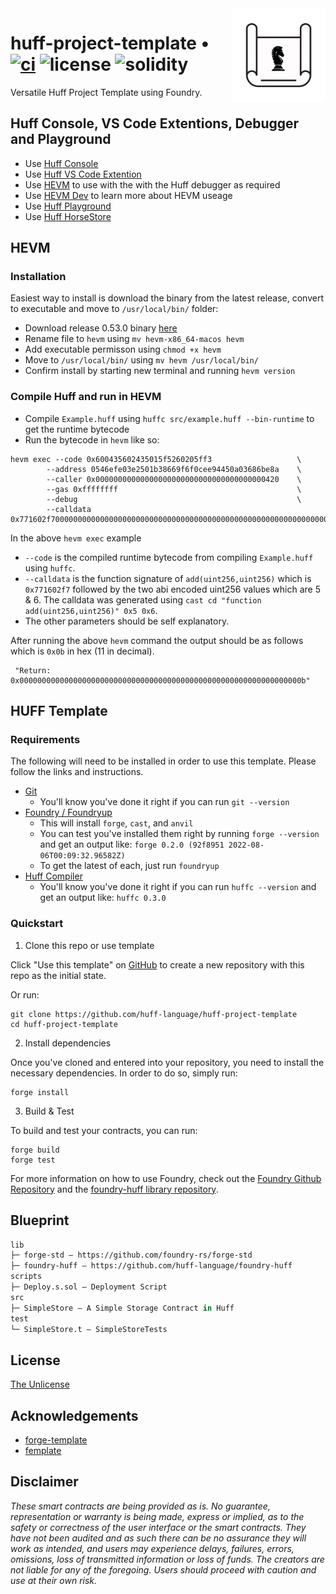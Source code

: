 <img align="right" width="150" height="150" top="100" src="./assets/blueprint.png">

# huff-project-template • [![ci](https://github.com/huff-language/huff-project-template/actions/workflows/ci.yaml/badge.svg)](https://github.com/huff-language/huff-project-template/actions/workflows/ci.yaml) ![license](https://img.shields.io/github/license/huff-language/huff-project-template.svg) ![solidity](https://img.shields.io/badge/solidity-^0.8.15-lightgrey)

Versatile Huff Project Template using Foundry.

## Huff Console, VS Code Extentions, Debugger and Playground

- Use [Huff Console](https://github.com/AmadiMichael/Huff-Console)
- Use [Huff VS Code Extention](https://marketplace.visualstudio.com/items?itemName=huff-language.huff-language)
- Use [HEVM](https://github.com/ethereum/hevm) to use with the with the Huff debugger as required 
- Use [HEVM Dev](https://hevm.dev/getting-started.html) to learn more about HEVM useage
- Use [Huff Playground](https://oguimbal.github.io/huff/)
- Use [Huff HorseStore](https://www.youtube.com/watch?v=Yn58Jmkf2ow)

## HEVM

### Installation

Easiest way to install is download the binary from the latest release, convert to executable and move to `/usr/local/bin/` folder:

- Download release 0.53.0 binary [here](https://github.com/ethereum/hevm/releases/tag/release%2F0.53.0)
- Rename file to `hevm` using `mv hevm-x86_64-macos hevm`
- Add executable permisson using `chmod +x hevm`
- Move to `/usr/local/bin/` using `mv hevm /usr/local/bin/`
- Confirm install by starting new terminal and running `hevm version`

### Compile Huff and run in HEVM

- Compile `Example.huff` using `huffc src/example.huff --bin-runtime` to get the runtime bytecode
- Run the bytecode in `hevm` like so:

```
hevm exec --code 0x600435602435015f5260205ff3                   \
        --address 0546efe03e2501b38669f6f0cee94450a03686be8a    \
        --caller 0x00000000000000000000000000000000000000420    \
        --gas 0xffffffff                                        \
        --debug                                                 \
        --calldata 0x771602f700000000000000000000000000000000000000000000000000000000000000050000000000000000000000000000000000000000000000000000000000000006
```

In the above `hevm exec` example

- `--code` is the compiled runtime bytecode from compiling `Example.huff` using `huffc`.
- `--calldata` is the function signature of `add(uint256,uint256)` which is `0x771602f7` followed by the two abi encoded uint256 values which are 5 & 6. The calldata was generated using `cast cd "function add(uint256,uint256)" 0x5 0x6`.
- The other parameters should be self explanatory.

After running the above `hevm` command the output should be as follows which is `0x0b` in hex (11 in decimal).

```
 "Return: 0x000000000000000000000000000000000000000000000000000000000000000b"
```

## HUFF Template 

### Requirements

The following will need to be installed in order to use this template. Please follow the links and instructions.

-   [Git](https://git-scm.com/book/en/v2/Getting-Started-Installing-Git)  
    -   You'll know you've done it right if you can run `git --version`
-   [Foundry / Foundryup](https://github.com/gakonst/foundry)
    -   This will install `forge`, `cast`, and `anvil`
    -   You can test you've installed them right by running `forge --version` and get an output like: `forge 0.2.0 (92f8951 2022-08-06T00:09:32.96582Z)`
    -   To get the latest of each, just run `foundryup`
-   [Huff Compiler](https://docs.huff.sh/get-started/installing/)
    -   You'll know you've done it right if you can run `huffc --version` and get an output like: `huffc 0.3.0`

### Quickstart

1. Clone this repo or use template

Click "Use this template" on [GitHub](https://github.com/huff-language/huff-project-template) to create a new repository with this repo as the initial state.

Or run:

```
git clone https://github.com/huff-language/huff-project-template
cd huff-project-template
```

2. Install dependencies

Once you've cloned and entered into your repository, you need to install the necessary dependencies. In order to do so, simply run:

```shell
forge install
```

3. Build & Test

To build and test your contracts, you can run:

```shell
forge build
forge test
```

For more information on how to use Foundry, check out the [Foundry Github Repository](https://github.com/foundry-rs/foundry/tree/master/forge) and the [foundry-huff library repository](https://github.com/huff-language/foundry-huff).


## Blueprint

```ml
lib
├─ forge-std — https://github.com/foundry-rs/forge-std
├─ foundry-huff — https://github.com/huff-language/foundry-huff
scripts
├─ Deploy.s.sol — Deployment Script
src
├─ SimpleStore — A Simple Storage Contract in Huff
test
└─ SimpleStore.t — SimpleStoreTests
```


## License

[The Unlicense](https://github.com/huff-language/huff-project-template/blob/master/LICENSE)


## Acknowledgements

- [forge-template](https://github.com/foundry-rs/forge-template)
- [femplate](https://github.com/abigger87/femplate)


## Disclaimer

_These smart contracts are being provided as is. No guarantee, representation or warranty is being made, express or implied, as to the safety or correctness of the user interface or the smart contracts. They have not been audited and as such there can be no assurance they will work as intended, and users may experience delays, failures, errors, omissions, loss of transmitted information or loss of funds. The creators are not liable for any of the foregoing. Users should proceed with caution and use at their own risk._